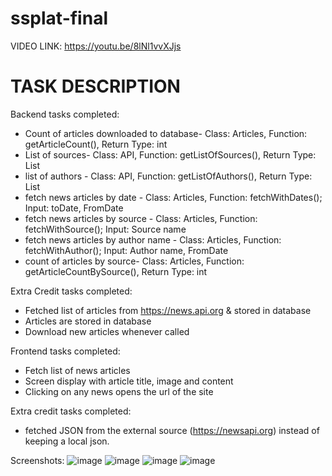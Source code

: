 # ssplat-final
VIDEO LINK: https://youtu.be/8lNl1vvXJjs


# TASK DESCRIPTION
Backend tasks completed:
+ Count of articles downloaded to database- Class: Articles, Function: getArticleCount(),  Return Type: int
+ List of sources- Class: API, Function: getListOfSources(), Return Type: List
+ list of authors - Class: API, Function: getListOfAuthors(), Return Type: List
+ fetch news articles by date - Class: Articles, Function: fetchWithDates(); Input: toDate, FromDate
+ fetch news articles by source - Class: Articles, Function: fetchWithSource(); Input: Source name
+ fetch news articles by author name - Class: Articles, Function: fetchWithAuthor(); Input: Author name, FromDate
+ count of articles by source- Class: Articles, Function: getArticleCountBySource(),  Return Type: int

Extra Credit tasks completed:
+ Fetched list of articles from https://news.api.org & stored in database
+ Articles are stored in database
+ Download new articles whenever called

Frontend tasks completed:
+ Fetch list of news articles
+ Screen display with article title, image and content
+ Clicking on any news opens the url of the site

Extra credit tasks completed:
+ fetched JSON from the external source (https://newsapi.org) instead of keeping a local json.


Screenshots:
![image](https://user-images.githubusercontent.com/47851459/94944935-94835400-04f7-11eb-929d-0cf48a084f2b.png)
![image](https://user-images.githubusercontent.com/47851459/94944318-b3351b00-04f6-11eb-8b5f-2c072963030e.png)
![image](https://user-images.githubusercontent.com/47851459/94954206-69ecc780-0506-11eb-91d5-01d280a1884b.png)
![image](https://user-images.githubusercontent.com/47851459/94954239-796c1080-0506-11eb-9569-6dc27342f219.png)
